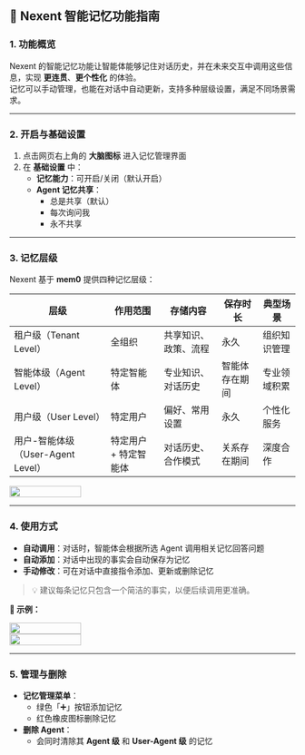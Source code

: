 ## 🧠 Nexent 智能记忆功能指南

### 1. 功能概览
Nexent 的智能记忆功能让智能体能够记住对话历史，并在未来交互中调用这些信息，实现 **更连贯**、**更个性化** 的体验。  
记忆可以手动管理，也能在对话中自动更新，支持多种层级设置，满足不同场景需求。

---

### 2. 开启与基础设置
1. 点击网页右上角的 **大脑图标** 进入记忆管理界面  
2. 在 **基础设置** 中：
   - **记忆能力**：可开启/关闭（默认开启）  
   - **Agent 记忆共享**：
     - 总是共享（默认）
     - 每次询问我
     - 永不共享

---

### 3. 记忆层级
Nexent 基于 **mem0** 提供四种记忆层级：

| 层级 | 作用范围 | 存储内容 | 保存时长 | 典型场景 |
| ---- | -------- | -------- | -------- | -------- |
| 租户级（Tenant Level） | 全组织 | 共享知识、政策、流程 | 永久 | 组织知识管理 |
| 智能体级（Agent Level） | 特定智能体 | 专业知识、对话历史 | 智能体存在期间 | 专业领域积累 |
| 用户级（User Level） | 特定用户 | 偏好、常用设置 | 永久 | 个性化服务 |
| 用户-智能体级（User-Agent Level） | 特定用户 + 特定智能体 | 对话历史、合作模式 | 关系存在期间 | 深度合作 |

<div style="display: flex; justify-content: left;">
  <img src="./assets/memory/mem-config.png)" style="width: 50%; height: auto;" />
</div>

---

### 4. 使用方式
- **自动调用**：对话时，智能体会根据所选 Agent 调用相关记忆回答问题  
- **自动添加**：对话中出现的事实会自动保存为记忆  
- **手动修改**：可在对话中直接指令添加、更新或删除记忆  

> 💡 建议每条记忆只包含一个简洁的事实，以便后续调用更准确。

**💬 示例：**

<div style="display: flex; justify-content: left;">
  <img src="./assets/memory/chat-add-name.png)" style="width: 50%; height: auto;" />
</div>

<div style="display: flex; justify-content: left;">
  <img src="./assets/memory/mem-config-update.png)" style="width: 50%; height: auto;" />
</div>

---

### 5. 管理与删除
- **记忆管理菜单**：
  - 绿色「➕」按钮添加记忆
  - 红色橡皮图标删除记忆
- **删除 Agent**：
  - 会同时清除其 **Agent 级** 和 **User-Agent 级** 的记忆
